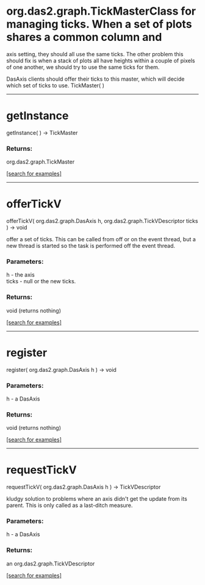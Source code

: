 # org.das2.graph.TickMasterClass for managing ticks.  When a set of plots shares a common column and
 axis setting, they should all use the same ticks.  The other problem this
 should fix is when a stack of plots all have heights within a couple of pixels
 of one another, we should try to use the same ticks for them.

 DasAxis clients should offer their ticks to this master, which will decide
 which set of ticks to use.
TickMaster( )


***
<a name="getInstance"></a>
# getInstance
getInstance(  ) &rarr; TickMaster



### Returns:
org.das2.graph.TickMaster


<a href="https://github.com/autoplot/dev/search?q=getInstance&unscoped_q=getInstance">[search for examples]</a>

***
<a name="offerTickV"></a>
# offerTickV
offerTickV( org.das2.graph.DasAxis h, org.das2.graph.TickVDescriptor ticks ) &rarr; void

offer a set of ticks.  This can be called from off or on the event thread,
 but a new thread is started so the task is performed off the event thread.

### Parameters:
h - the axis
<br>ticks - null or the new ticks.

### Returns:
void (returns nothing)


<a href="https://github.com/autoplot/dev/search?q=offerTickV&unscoped_q=offerTickV">[search for examples]</a>

***
<a name="register"></a>
# register
register( org.das2.graph.DasAxis h ) &rarr; void



### Parameters:
h - a DasAxis

### Returns:
void (returns nothing)


<a href="https://github.com/autoplot/dev/search?q=register&unscoped_q=register">[search for examples]</a>

***
<a name="requestTickV"></a>
# requestTickV
requestTickV( org.das2.graph.DasAxis h ) &rarr; TickVDescriptor

kludgy solution to problems where an axis didn't get the update from
 its parent.  This is only called as a last-ditch measure.

### Parameters:
h - a DasAxis

### Returns:
an org.das2.graph.TickVDescriptor


<a href="https://github.com/autoplot/dev/search?q=requestTickV&unscoped_q=requestTickV">[search for examples]</a>


